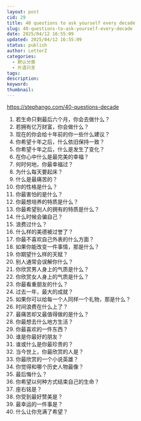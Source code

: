 ```yaml
---
layout: post
cid: 29
title: 40 questions to ask yourself every decade
slug: 40-questions-to-ask-yourself-every-decade
date: 2025/04/12 16:55:09
updated: 2025/04/12 16:55:09
status: publish
author: LetterZ
categories: 
  - 默认分类
  - 片语只言
tags: 
description: 
keyword: 
thumbnail: 
---
```



https://stephango.com/40-questions-decade

1.  若生命只剩最后六个月，你会去做什么？
2.  若拥有亿万财富，你会做什么？
3.  现在的你会给十年前的你一些什么建议？
4.  你希望十年之后，什么依旧保持一致？
5.  你希望十年之后，什么是发生了变化？
6.  在你心中什么是最完美的幸福？
7.  何时何地，你最幸福过？
8.  为什么每天要起床？
9.  什么是最痛苦的？
10. 你的性格是什么？
11. 你最害怕的是什么？
12. 你最想培养的特质是什么？
13. 你最希望别人的拥有的特质是什么？
14. 什么时候会骗自己？
15. 浪费过什么？
16. 什么样的美德被过誉了？
17. 你最不喜欢自己外表的什么方面？
18. 如果你能改变一件事情，那是什么？
19. 你期望什么样的天赋？
20. 别人通常会误解你什么？
21. 你欣赏男人身上的气质是什么？
22. 你欣赏女人身上的气质是什么？
23. 你最看重朋友的什么？
24. 过去一年，最大的成就？
25. 如果你可以给每一个人同样一个礼物，那是什么？
26. 时间浪费在什么上了？
27. 最痛苦却又最值得做的是什么？
28. 你最想去什么地方生活？
29. 你最喜欢的一件东西？
30. 谁是你最好的朋友？
31. 谁或什么是你最珍贵的？
32. 当今世上，你最欣赏的人是？
33. 你最欣赏的一个小说英雄？
34. 你觉得和哪个历史人物最像？
35. 最后悔什么？
36. 你希望以何种方式结束自己的生命？
37. 座右铭是？
38. 你受到最好赞美是？
39. 最幸运的一件事是？
40. 什么让你充满了希望？